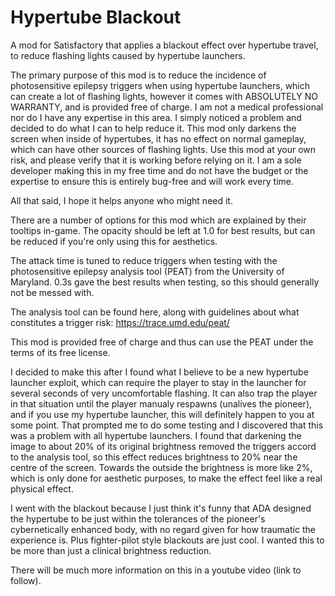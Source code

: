 # Hypertube Blackout
A mod for Satisfactory that applies a blackout effect over hypertube travel, to reduce flashing lights caused by hypertube launchers.

The primary purpose of this mod is to reduce the incidence of photosensitive epilepsy triggers when using hypertube launchers, which can create a lot of flashing lights, however it comes with ABSOLUTELY NO WARRANTY, and is provided free of charge.  I am not a medical professional nor do I have any expertise in this area.  I simply noticed a problem and decided to do what I can to help reduce it.  This mod only darkens the screen when inside of hypertubes, it has no effect on normal gameplay, which can have other sources of flashing lights.  Use this mod at your own risk, and please verify that it is working before relying on it.  I am a sole developer making this in my free time and do not have the budget or the expertise to ensure this is entirely bug-free and will work every time.

All that said, I hope it helps anyone who might need it.

There are a number of options for this mod which are explained by their tooltips in-game.  The opacity should be left at 1.0 for best results, but can be reduced if you're only using this for aesthetics.

The attack time is tuned to reduce triggers when testing with the photosensitive epilepsy analysis tool (PEAT) from the University of Maryland.  0.3s gave the best results when testing, so this should generally not be messed with.

The analysis tool can be found here, along with guidelines about what constitutes a trigger risk: https://trace.umd.edu/peat/

This mod is provided free of charge and thus can use the PEAT under the terms of its free license.

I decided to make this after I found what I believe to be a new hypertube launcher exploit, which can require the player to stay in the launcher for several seconds of very uncomfortable flashing.  It can also trap the player in that situation until the player manualy respawns (unalives the pioneer), and if you use my hypertube launcher, this will definitely happen to you at some point.  That prompted me to do some testing and I discovered that this was a problem with all hypertube launchers.  I found that darkening the image to about 20% of its original brightness removed the triggers accord to the analysis tool, so this effect reduces brightness to 20% near the centre of the screen.  Towards the outside the brightness is more like 2%, which is only done for aesthetic purposes, to make the effect feel like a real physical effect.

I went with the blackout because I just think it's funny that ADA designed the hypertube to be just within the tolerances of the pioneer's cybernetically enhanced body, with no regard given for how traumatic the experience is.  Plus fighter-pilot style blackouts are just cool.  I wanted this to be more than just a clinical brightness reduction.

There will be much more information on this in a youtube video (link to follow).

